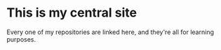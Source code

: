 # This is my central site

Every one of my repositories are linked here, and they're all for learning purposes.
